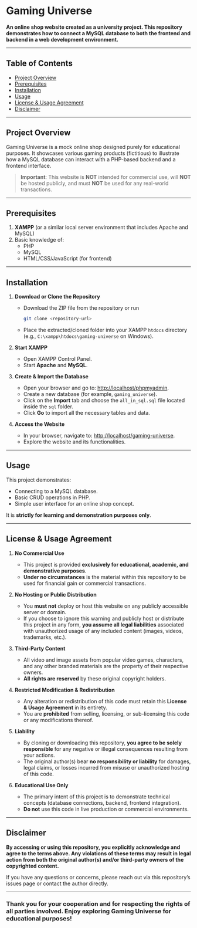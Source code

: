 # Gaming Universe

**An online shop website created as a university project. This repository demonstrates how to connect a MySQL database to both the frontend and backend in a web development environment.**

---

## Table of Contents
- [Project Overview](#project-overview)
- [Prerequisites](#prerequisites)
- [Installation](#installation)
- [Usage](#usage)
- [License & Usage Agreement](#license--usage-agreement)
- [Disclaimer](#disclaimer)

---

## Project Overview
Gaming Universe is a mock online shop designed purely for educational purposes. It showcases various gaming products (fictitious) to illustrate how a MySQL database can interact with a PHP-based backend and a frontend interface.

> **Important**: This website is **NOT** intended for commercial use, will **NOT** be hosted publicly, and must **NOT** be used for any real-world transactions.

---

## Prerequisites
1. **XAMPP** (or a similar local server environment that includes Apache and MySQL)
2. Basic knowledge of:
   - PHP
   - MySQL
   - HTML/CSS/JavaScript (for frontend)

---

## Installation

1. **Download or Clone the Repository**
   - Download the ZIP file from the repository or run  
     ```bash
     git clone <repository-url>
     ```
   - Place the extracted/cloned folder into your XAMPP `htdocs` directory (e.g., `C:\xampp\htdocs\gaming-universe` on Windows).

2. **Start XAMPP**
   - Open XAMPP Control Panel.
   - Start **Apache** and **MySQL**.

3. **Create & Import the Database**
   - Open your browser and go to: [http://localhost/phpmyadmin](http://localhost/phpmyadmin).
   - Create a new database (for example, `gaming_universe`).
   - Click on the **Import** tab and choose the `all_in_sql.sql` file located inside the `sql` folder.
   - Click **Go** to import all the necessary tables and data.

4. **Access the Website**
   - In your browser, navigate to: [http://localhost/gaming-universe](http://localhost/gaming-universe).
   - Explore the website and its functionalities.

---

## Usage
This project demonstrates:
- Connecting to a MySQL database.
- Basic CRUD operations in PHP.
- Simple user interface for an online shop concept.

It is **strictly for learning and demonstration purposes only**.

---

## License & Usage Agreement
1. **No Commercial Use**  
   - This project is provided **exclusively for educational, academic, and demonstrative purposes**.  
   - **Under no circumstances** is the material within this repository to be used for financial gain or commercial transactions.

2. **No Hosting or Public Distribution**  
   - You **must not** deploy or host this website on any publicly accessible server or domain.  
   - If you choose to ignore this warning and publicly host or distribute this project in any form, **you assume all legal liabilities** associated with unauthorized usage of any included content (images, videos, trademarks, etc.).

3. **Third-Party Content**  
   - All video and image assets from popular video games, characters, and any other branded materials are the property of their respective owners.  
   - **All rights are reserved** by these original copyright holders.

4. **Restricted Modification & Redistribution**  
   - Any alteration or redistribution of this code must retain this **License & Usage Agreement** in its entirety.  
   - You are **prohibited** from selling, licensing, or sub-licensing this code or any modifications thereof.

5. **Liability**  
   - By cloning or downloading this repository, **you agree to be solely responsible** for any negative or illegal consequences resulting from your actions.  
   - The original author(s) bear **no responsibility or liability** for damages, legal claims, or losses incurred from misuse or unauthorized hosting of this code.

6. **Educational Use Only**  
   - The primary intent of this project is to demonstrate technical concepts (database connections, backend, frontend integration).  
   - **Do not** use this code in live production or commercial environments.

---

## Disclaimer
**By accessing or using this repository, you explicitly acknowledge and agree to the terms above. Any violations of these terms may result in legal action from both the original author(s) and/or third-party owners of the copyrighted content.**

If you have any questions or concerns, please reach out via this repository’s issues page or contact the author directly.

---

### Thank you for your cooperation and for respecting the rights of all parties involved. Enjoy exploring **Gaming Universe** for educational purposes!
